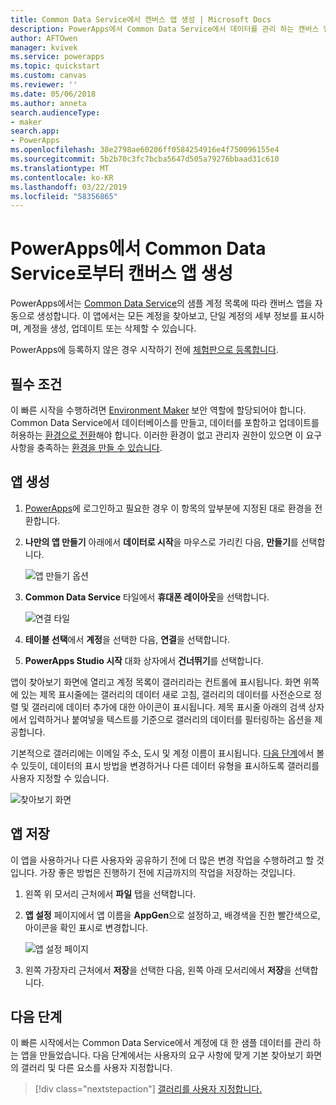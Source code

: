 ```yaml
---
title: Common Data Service에서 캔버스 앱 생성 | Microsoft Docs
description: PowerApps에서 Common Data Service에서 데이터를 관리 하는 캔버스 앱을 자동으로 생성
author: AFTOwen
manager: kvivek
ms.service: powerapps
ms.topic: quickstart
ms.custom: canvas
ms.reviewer: ''
ms.date: 05/06/2018
ms.author: anneta
search.audienceType:
- maker
search.app:
- PowerApps
ms.openlocfilehash: 38e2798ae60206ff0584254916e4f750096155e4
ms.sourcegitcommit: 5b2b70c3fc7bcba5647d505a79276bbaad31c610
ms.translationtype: MT
ms.contentlocale: ko-KR
ms.lasthandoff: 03/22/2019
ms.locfileid: "58356865"
---
```

# <a name="generate-a-canvas-app-from-common-data-service-in-powerapps"></a>PowerApps에서 Common Data Service로부터 캔버스 앱 생성

PowerApps에서는 [Common Data Service](../common-data-service/data-platform-intro.md)의 샘플 계정 목록에 따라 캔버스 앱을 자동으로 생성합니다. 이 앱에서는 모든 계정을 찾아보고, 단일 계정의 세부 정보를 표시하며, 계정을 생성, 업데이트 또는 삭제할 수 있습니다.

PowerApps에 등록하지 않은 경우 시작하기 전에 [체험판으로 등록합니다](https://web.powerapps.com?utm_source=padocs&utm_medium=linkinadoc&utm_campaign=referralsfromdoc).

## <a name="prerequisites"></a>필수 조건

이 빠른 시작을 수행하려면 [Environment Maker](https://docs.microsoft.com/power-platform/admin/database-security.md#predefined-security-roles) 보안 역할에 할당되어야 합니다. Common Data Service에서 데이터베이스를 만들고, 데이터를 포함하고 업데이트를 허용하는 [환경으로 전환](working-with-environments.md)해야 합니다. 이러한 환경이 없고 관리자 권한이 있으면 이 요구 사항을 충족하는 [환경을 만들 수 있습니다](https://docs.microsoft.com/power-platform/admin/environments-administration.md#create-an-environment).

## <a name="generate-an-app"></a>앱 생성

1. [PowerApps](https://web.powerapps.com?utm_source=padocs&utm_medium=linkinadoc&utm_campaign=referralsfromdoc)에 로그인하고 필요한 경우 이 항목의 앞부분에 지정된 대로 환경을 전환합니다.

1. **나만의 앱 만들기** 아래에서 **데이터로 시작**을 마우스로 가리킨 다음, **만들기**를 선택합니다.

    ![앱 만들기 옵션](./media/data-platform-create-app/start-from-data.png)

1. **Common Data Service** 타일에서 **휴대폰 레이아웃**을 선택합니다.

    ![연결 타일](./media/data-platform-create-app/connection-tile.png)

1. **테이블 선택**에서 **계정**을 선택한 다음, **연결**을 선택합니다.

1. **PowerApps Studio 시작** 대화 상자에서 **건너뛰기**를 선택합니다.

앱이 찾아보기 화면에 열리고 계정 목록이 갤러리라는 컨트롤에 표시됩니다. 화면 위쪽에 있는 제목 표시줄에는 갤러리의 데이터 새로 고침, 갤러리의 데이터를 사전순으로 정렬 및 갤러리에 데이터 추가에 대한 아이콘이 표시됩니다. 제목 표시줄 아래의 검색 상자에서 입력하거나 붙여넣을 텍스트를 기준으로 갤러리의 데이터를 필터링하는 옵션을 제공합니다. 

기본적으로 갤러리에는 이메일 주소, 도시 및 계정 이름이 표시됩니다. [다음 단계](data-platform-create-app.md#next-steps)에서 볼 수 있듯이, 데이터의 표시 방법을 변경하거나 다른 데이터 유형을 표시하도록 갤러리를 사용자 지정할 수 있습니다.

![찾아보기 화면](./media/data-platform-create-app/browse-screen.png)

## <a name="save-the-app"></a>앱 저장
이 앱을 사용하거나 다른 사용자와 공유하기 전에 더 많은 변경 작업을 수행하려고 할 것입니다. 가장 좋은 방법은 진행하기 전에 지금까지의 작업을 저장하는 것입니다.

1. 왼쪽 위 모서리 근처에서 **파일** 탭을 선택합니다.

1. **앱 설정** 페이지에서 앱 이름을 **AppGen**으로 설정하고, 배경색을 진한 빨간색으로, 아이콘을 확인 표시로 변경합니다.

    ![앱 설정 페이지](./media/data-platform-create-app/app-settings.png)

1. 왼쪽 가장자리 근처에서 **저장**을 선택한 다음, 왼쪽 아래 모서리에서 **저장**을 선택합니다.

## <a name="next-steps"></a>다음 단계
이 빠른 시작에서는 Common Data Service에서 계정에 대 한 샘플 데이터를 관리 하는 앱을 만들었습니다. 다음 단계에서는 사용자의 요구 사항에 맞게 기본 찾아보기 화면의 갤러리 및 다른 요소를 사용자 지정합니다.

> [!div class="nextstepaction"]
> [갤러리를 사용자 지정합니다.](customize-layout-sharepoint.md)
